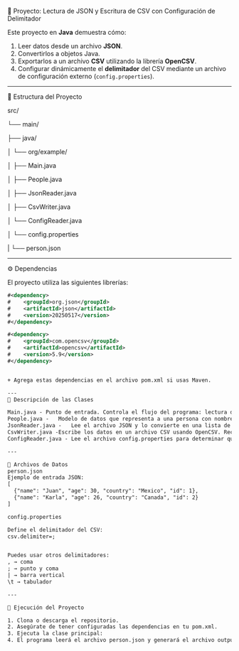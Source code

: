 🧾 Proyecto: Lectura de JSON y Escritura de CSV con Configuración de Delimitador

Este proyecto en **Java** demuestra cómo:
1. Leer datos desde un archivo **JSON**.
2. Convertirlos a objetos Java.
3. Exportarlos a un archivo **CSV** utilizando la librería **OpenCSV**.
4. Configurar dinámicamente el **delimitador** del CSV mediante un archivo de configuración externo (`config.properties`).

---

📂 Estructura del Proyecto

src/

└── main/

├── java/

│ └── org/example/

│ ├── Main.java

│ ├── People.java

│ ├── JsonReader.java

│ ├── CsvWriter.java

│ └── ConfigReader.java

│ └── config.properties

| └── person.json


---

⚙️ Dependencias

El proyecto utiliza las siguientes librerías:

```xml
#<dependency>
#    <groupId>org.json</groupId>
#    <artifactId>json</artifactId>
#    <version>20250517</version>
#</dependency>

#<dependency>
#    <groupId>com.opencsv</groupId>
#    <artifactId>opencsv</artifactId>
#    <version>5.9</version>
#</dependency>


+ Agrega estas dependencias en el archivo pom.xml si usas Maven.

---
🧠 Descripción de las Clases

Main.java -	Punto de entrada. Controla el flujo del programa: lectura de JSON y escritura de CSV.
People.java -	Modelo de datos que representa a una persona con nombre, edad, país e ID.
JsonReader.java -	Lee el archivo JSON y lo convierte en una lista de objetos People.
CsvWriter.java -Escribe los datos en un archivo CSV usando OpenCSV. Recibe el delimitador desde la configuración.
ConfigReader.java -	Lee el archivo config.properties para determinar qué delimitador se usará en el CSV.

---

📄 Archivos de Datos
person.json
Ejemplo de entrada JSON:
[
  {"name": "Juan", "age": 30, "country": "Mexico", "id": 1},
  {"name": "Karla", "age": 26, "country": "Canada", "id": 2}
]

config.properties

Define el delimitador del CSV:
csv.delimiter=;


Puedes usar otros delimitadores:
, → coma
; → punto y coma
| → barra vertical
\t → tabulador

---

🚀 Ejecución del Proyecto

1. Clona o descarga el repositorio.
2. Asegúrate de tener configuradas las dependencias en tu pom.xml.
3. Ejecuta la clase principal:
4. El programa leerá el archivo person.json y generará el archivo output.csv con el delimitador configurado.


